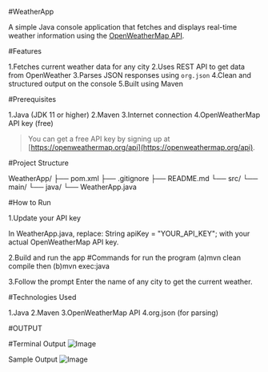 #WeatherApp

A simple Java console application that fetches and displays real-time weather information using the [OpenWeatherMap API](https://openweathermap.org/api).

#Features

1.Fetches current weather data for any city
2.Uses REST API to get data from OpenWeather
3.Parses JSON responses using `org.json`
4.Clean and structured output on the console
5.Built using Maven

#Prerequisites

1.Java (JDK 11 or higher)
2.Maven
3.Internet connection
4.OpenWeatherMap API key (free)
> You can get a free API key by signing up at [https://openweathermap.org/api](https://openweathermap.org/api).

#Project Structure

WeatherApp/
├── pom.xml
├── .gitignore
├── README.md
└── src/
└── main/
└── java/
└── WeatherApp.java

#How to Run

1.Update your API key

In WeatherApp.java, replace:
String apiKey = "YOUR_API_KEY";
with your actual OpenWeatherMap API key.

2.Build and run the app
#Commands for run the program
(a)mvn clean compile then 
(b)mvn exec:java

3.Follow the prompt
Enter the name of any city to get the current weather.

#Technologies Used

1.Java
2.Maven
3.OpenWeatherMap API
4.org.json (for parsing)

#OUTPUT

#Terminal Output
![Image](https://github.com/user-attachments/assets/9df868b3-3b8e-45ac-a87a-c0ae83d8a53c)

Sample Output
![Image](https://github.com/user-attachments/assets/09ed52fe-d230-4c7d-aa6e-991706559c19)












